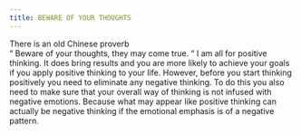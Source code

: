 ```yaml
---
title: BEWARE OF YOUR THOUGHTS
---
```

There is an old Chinese proverb <br>
“ Beware of your thoughts, they may come true. “
I am all for positive thinking. It does bring results and you are more likely to
achieve your goals if you apply positive thinking to your life.
However, before you start thinking positively you need to eliminate any
negative thinking. To do this you also need to make sure that your overall
way of thinking is not infused with negative emotions. Because what may
appear like positive thinking can actually be negative thinking if the
emotional emphasis is of a negative pattern.